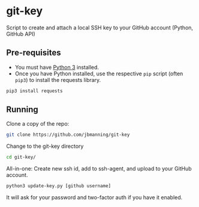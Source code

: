# git-key
Script to create and attach a local SSH key to your GitHub account (Python, GitHub API)

## Pre-requisites

- You must have [Python 3](https://www.python.org/downloads/) installed.
- Once you have Python installed, use the respective `pip` script (often `pip3`) to install the requests library. 
```bash
pip3 install requests
```

## Running

Clone a copy of the repo:
```bash
git clone https://github.com/jbmanning/git-key
```

Change to the git-key directory
```bash
cd git-key/
```

All-in-one: Create new ssh id, add to ssh-agent, and upload to your GitHub account. 
```bash
python3 update-key.py [github username]
```

It will ask for your password and two-factor auth if you have it enabled.

